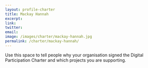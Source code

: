 ```yaml
---
layout: profile-charter
title: Mackay Hannah
excerpt: 
link: 
twitter: 
email: 
image: /images/charter/mackay-hannah.jpg
permalink: /charter/mackay-hannah/
---
```


Use this space to tell people why your organisation signed the Digital Participation Charter and which projects you are supporting.